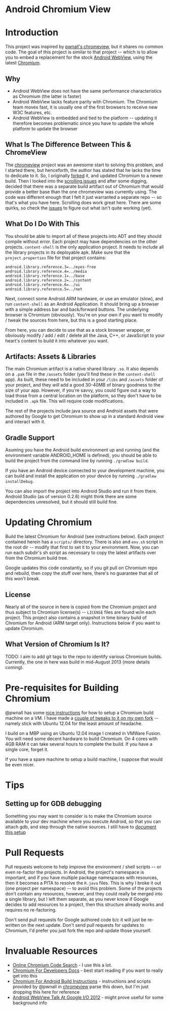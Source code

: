 Android Chromium View
=====================

# Introduction

This project was inspired by [pwnall's chromeview](https://github.com/pwnall/chromeview), but it shares no common code.  The goal of this project is similar to that project -- which is to allow you to embed a replacement for the stock [Android WebView](https://developer.android.com/reference/android/webkit/WebView.html), using the latest [Chromium](http://www.chromium.org/Home).

## Why

* Android WebView does not have the same performance characteristics as Chromium (the latter is faster)
* Android WebView lacks feature parity with Chromium.  The Chromium team moves fast, it is usually one of the first browsers to receive new W3C features, etc.
* Android WebView is embedded and tied to the platform -- updating it therefore becomes problematic since you have to update the whole platform to update the browser

## What Is The Difference Between This & ChromeView
The [chromeview](https://github.com/pwnall/chromeview) project was an awesome start to solving this problem, and I started there, but henceforth, the author has stated that he lacks the time to dedicate to it.  So, I originally [forked](http://github.com/davisford/chromeview) it, and updated Chromium to a newer build.  Then I looked into the [scrolling issues](https://github.com/pwnall/chromeview/pull/6) and after some digging, decided that there was a separate build artifact out of Chromium that would provide a better base than the one chromeview was currently using.  The code was different enough that I felt it just warranted a separate repo -- so that's what you have here.  Scrolling does work great here.  There are some quirks, so check the [issues](https://github.com/davisford/android-chromium-view/issues?state=open) to figure out what isn't quite working (yet).

## What Do I Do With This
You should be able to import all of these projects into ADT and they should compile without error.  Each project may have dependencies on the other projects.  `content-shell` is the only application project.  It needs to include all the library projects in its deployable apk.  Make sure that the `project.properties` file for that project contains:

```
android.library.reference.3=../eyes-free
android.library.reference.4=../media
android.library.reference.1=../base
android.library.reference.2=../content
android.library.reference.6=../ui
android.library.reference.5=../net
```

Next, connect some Android ARM hardware, or use an emulator (slow), and run `content-shell` as an Android Application.  It should bring up a browser with a simple address bar and back/forward buttons.  The underlying browser is Chromium (obviously).  You're on your own if you want to modify / tweak the sources from here, but this is a good starting place.

From here, you can decide to use that as a stock browser wrapper, or obviously modify / add / edit / delete all the Java, C++, or JavaScript to your heart's content to build it into whatever you want.

## Artifacts: Assets & Libraries
The main Chromium artifact is a native shared library `.so`.  It also depends on a `.pak` file in the `/assets` folder (you'll find these in the `content-shell` app).  As built, these need to be included in your `/libs` and `/assets` folder of your project, and they *will* add a good 30-40MB of binary goodness to the size of your app.  However, if you're savvy, you could figure out a way to load those from a central location on the platform, so they don't have to be included in `.apk` file.  This will require code modifications.

The rest of the projects include java source and Android assets that were authored by Google to get Chromium to show up in a standard Android view and interact with it.

## Gradle Support
Asuming you have the Android build environment up and running (and the environment variable ANDROID_HOME is defined), you should be able to build the project from the command line by running `./gradlew build`.

If you have an Android device connected to your development machine, you can build and install the application on your device by running `./gradlew installDebug`.

You can also import the project into Android Studio and run it from there. Android Studio (as of version 0.2.6) might think there are some dependencies unresolved, but it should still build fine.

# Updating Chromium

Build the latest Chromium for Android (see instructions below).  Each project contained herein has a `scripts/` directory.  There is also and `env.sh` script in the root dir -- modify that first to set it to your environment.  Now, you can run each subdir's sh script as necessary to copy the latest artifacts over from the Chromium build tree.

Google updates this code constantly, so if you git pull on Chromium repo and rebuild, then copy the stuff over here, there's no guarantee that all of this won't break.

## License
Nearly all of the source in here is copied from the Chromium project and thus subject to Chromium license(s) -- `LICENSE` files are found w/in each project.  This project also contains a snapshot in time binary build of Chromium for Android (ARM target only).  Instructions below if you want to update Chromium.

## What Version of Chromium Is It?

TODO: I aim to add git tags to the repo to identify various Chromium builds.  Currently, the one in here was build in mid-August 2013 (more details coming).

# Pre-requisites for Building Chromium
@pwnall has some [nice instructions](https://github.com/pwnall/chromeview/blob/master/crbuild/vm-build.md) for how to setup a Chromium build machine on a VM.  I have made a [couple of tweaks to it on my own fork](https://github.com/davisford/android-chromium-view/blob/master/crbuild/vm-build.md) -- namely stick with Ubuntu 12.04 for the least amount of headache.

I build on a MBP using an Ubuntu 12.04 image I created in VMWare Fusion.  You will need some decent hardware to build Chromium.  On 4 cores with 4GB RAM it can take several hours to complete the build.  If you have a single core, forget it.

If you have a spare machine to setup a build machine, I suppose that would be even nicer.

# Tips

## Setting up for GDB debugging
Something you may want to consider is to make the Chromium source available to your dev machine where you execute Android, so that you can attach gdb, and step through the native sources.  I still have to [document this setup](https://github.com/davisford/android-chromium-view/issues/8) 

# Pull Requests

Pull requests welcome to help improve the environment / shell scripts -- or even re-factor the projects.  In Android, the project's namespace is important, and if you have multiple package namespaces with resources, then it becomes a PITA to resolve the `R.java` files.  This is why I broke it out (one project per namespace) -- to avoid this problem.  Some of the projects don't contain any resources, however, and they could really be merged into a single library, but I left them separate, as you never know if Google decides to add resources to a project, then this structure already works and requires no re-factoring.

Don't send pull requests for Google authored code b/c it will just be re-written on the next update.  Don't send pull requests for updates to Chromium, I'd prefer you just fork the repo and update those yourself.

# Invaluable Resources

* [Online Chromium Code Search](https://code.google.com/p/chromium/codesearch) - I use this a lot.
* [Chromium For Developers Docs](http://dev.chromium.org/developers) - best start reading if you want to really get into this
* [Chromium For Android Build Instructions](https://code.google.com/p/chromium/wiki/AndroidBuildInstructions) - instructions and scripts provided by @pwnall in [chromeview](https://github.com/davisford/chromeview/tree/master/crbuild) parse this down, but I'm just dropping this here for reference
* [Android WebView Talk At Google I/O 2012](https://developers.google.com/events/io/2012/sessions/gooio2012/122/) - might prove useful for some background info
